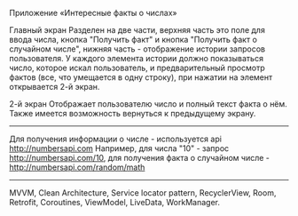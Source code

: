 Приложение «Интересные факты о числах»

Главный экран
Разделен на две части, верхняя часть это поле для ввода числа, кнопка "Получить факт" и кнопка "Получить факт о случайном числе", нижняя часть - отображение истории запросов пользователя. У каждого элемента истории должно показываться число, которое искал пользователь, и предварительный просмотр фактов (все, что умещается в одну строку), при нажатии на элемент открывается 2-й экран.

2-й экран
Отображает пользователю число и полный текст факта о нём. Также имеется возможность вернуться к предыдущему экрану.

---
Для получения информации о числе - используется api http://numbersapi.com 
Например, для числа "10" - запрос http://numbersapi.com/10, для получения факта о случайном числе - http://numbersapi.com/random/math

---
MVVM, Clean Architecture, Service locator pattern, RecyclerView, Room, Retrofit, Сoroutines, ViewModel, LiveData, WorkManager.
